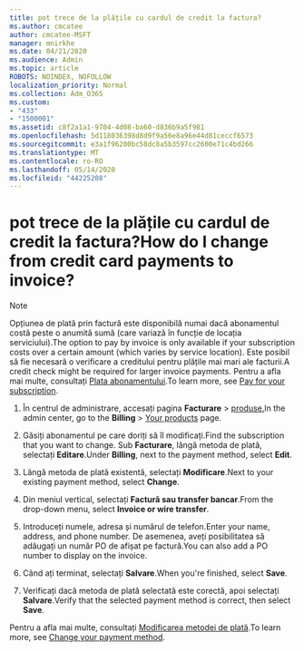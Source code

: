 ```yaml
---
title: pot trece de la plățile cu cardul de credit la factura?
ms.author: cmcatee
author: cmcatee-MSFT
manager: mnirkhe
ms.date: 04/21/2020
ms.audience: Admin
ms.topic: article
ROBOTS: NOINDEX, NOFOLLOW
localization_priority: Normal
ms.collection: Adm_O365
ms.custom:
- "433"
- "1500001"
ms.assetid: c8f2a1a1-9704-4d08-ba60-d836b9a5f981
ms.openlocfilehash: 5d118036398d8d9f9a56e8a96e44d81ceccf6573
ms.sourcegitcommit: e3a1f96200bc58dc8a5b3597cc2600e71c4bd266
ms.translationtype: MT
ms.contentlocale: ro-RO
ms.lasthandoff: 05/14/2020
ms.locfileid: "44225208"
---
```

# <a name="how-do-i-change-from-credit-card-payments-to-invoice"></a><span data-ttu-id="d67e7-102">pot trece de la plățile cu cardul de credit la factura?</span><span class="sxs-lookup"><span data-stu-id="d67e7-102">How do I change from credit card payments to invoice?</span></span>

> [!NOTE]
> <span data-ttu-id="d67e7-103">Opțiunea de plată prin factură este disponibilă numai dacă abonamentul costă peste o anumită sumă (care variază în funcție de locația serviciului).</span><span class="sxs-lookup"><span data-stu-id="d67e7-103">The option to pay by invoice is only available if your subscription costs over a certain amount (which varies by service location).</span></span> <span data-ttu-id="d67e7-104">Este posibil să fie necesară o verificare a creditului pentru plățile mai mari ale facturii.</span><span class="sxs-lookup"><span data-stu-id="d67e7-104">A credit check might be required for larger invoice payments.</span></span> <span data-ttu-id="d67e7-105">Pentru a afla mai multe, consultați [Plata abonamentului](https://docs.microsoft.com/office365/admin/subscriptions-and-billing/pay-for-your-subscription).</span><span class="sxs-lookup"><span data-stu-id="d67e7-105">To learn more, see [Pay for your subscription](https://docs.microsoft.com/office365/admin/subscriptions-and-billing/pay-for-your-subscription).</span></span>

1. <span data-ttu-id="d67e7-106">În centrul de administrare, accesați pagina **Facturare**  >  [produse.](https://go.microsoft.com/fwlink/p/?linkid=842054)</span><span class="sxs-lookup"><span data-stu-id="d67e7-106">In the admin center, go to the **Billing** > [Your products](https://go.microsoft.com/fwlink/p/?linkid=842054) page.</span></span>

2. <span data-ttu-id="d67e7-107">Găsiți abonamentul pe care doriți să îl modificați.</span><span class="sxs-lookup"><span data-stu-id="d67e7-107">Find the subscription that you want to change.</span></span> <span data-ttu-id="d67e7-108">Sub **Facturare**, lângă metoda de plată, selectați **Editare**.</span><span class="sxs-lookup"><span data-stu-id="d67e7-108">Under **Billing**, next to the payment method, select **Edit**.</span></span>

3. <span data-ttu-id="d67e7-109">Lângă metoda de plată existentă, selectați **Modificare**.</span><span class="sxs-lookup"><span data-stu-id="d67e7-109">Next to your existing payment method, select **Change**.</span></span>

4. <span data-ttu-id="d67e7-110">Din meniul vertical, selectați **Factură sau transfer bancar**.</span><span class="sxs-lookup"><span data-stu-id="d67e7-110">From the drop-down menu, select **Invoice or wire transfer**.</span></span>

5. <span data-ttu-id="d67e7-111">Introduceți numele, adresa și numărul de telefon.</span><span class="sxs-lookup"><span data-stu-id="d67e7-111">Enter your name, address, and phone number.</span></span> <span data-ttu-id="d67e7-112">De asemenea, aveți posibilitatea să adăugați un număr PO de afișat pe factură.</span><span class="sxs-lookup"><span data-stu-id="d67e7-112">You can also add a PO number to display on the invoice.</span></span>

6. <span data-ttu-id="d67e7-113">Când ați terminat, selectați **Salvare**.</span><span class="sxs-lookup"><span data-stu-id="d67e7-113">When you're finished, select **Save**.</span></span>

7. <span data-ttu-id="d67e7-114">Verificați dacă metoda de plată selectată este corectă, apoi selectați **Salvare**.</span><span class="sxs-lookup"><span data-stu-id="d67e7-114">Verify that the selected payment method is correct, then select **Save**.</span></span>

<span data-ttu-id="d67e7-115">Pentru a afla mai multe, consultați [Modificarea metodei de plată](https://docs.microsoft.com/microsoft-365/commerce/billing-and-payments/change-payment-method).</span><span class="sxs-lookup"><span data-stu-id="d67e7-115">To learn more, see [Change your payment method](https://docs.microsoft.com/microsoft-365/commerce/billing-and-payments/change-payment-method).</span></span>